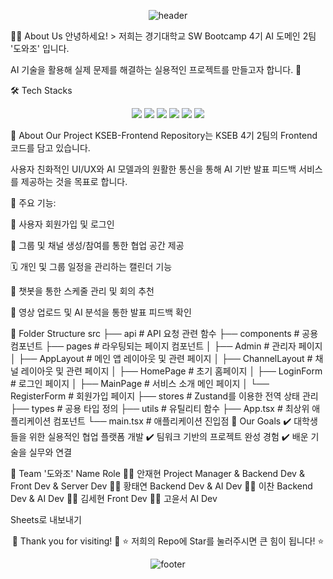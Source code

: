<div align="center">
  
  ![header](https://capsule-render.vercel.app/api?type=waving&color=0:d5ccff,100:f4ffad&height=240&text=KSEB-AI%202팀%20'도와조'의%20frontend%20Repository&animation=fadeIn&fontColor=6a5858&fontSize=35&fontAlignY=40&desc=경기대학교%20SW%20Bootcamp%204기%20AI%20도메인%20Team%202&descAlignY=60)

</div>

🧑‍💻 About Us
안녕하세요! > 저희는 경기대학교 SW Bootcamp 4기 AI 도메인 2팀 '도와조' 입니다.

AI 기술을 활용해 실제 문제를 해결하는 실용적인 프로젝트를 만들고자 합니다. 🚀

🛠️ Tech Stacks
<p align="center">
<img src="https://img.shields.io/badge/React-61DAFB?style=for-the-badge&logo=React&logoColor=black"/>
<img src="https://img.shields.io/badge/TypeScript-3178C6?style=for-the-badge&logo=TypeScript&logoColor=white"/>
<img src="https://img.shields.io/badge/Vite-646CFF?style=for-the-badge&logo=Vite&logoColor=white"/>
<img src="https://img.shields.io/badge/Zustand-4A4A4A?style=for-the-badge&logo=Zustand&logoColor=white"/>
<img src="https://img.shields.io/badge/axios-5A29E4?style=for-the-badge&logo=axios&logoColor=white"/>
<img src="https://img.shields.io/badge/CSS%20Modules-000000?style=for-the-badge&logo=css-modules&logoColor=white"/>
</p>

📂 About Our Project
KSEB-Frontend Repository는 KSEB 4기 2팀의 Frontend 코드를 담고 있습니다.

사용자 친화적인 UI/UX와 AI 모델과의 원활한 통신을 통해 AI 기반 발표 피드백 서비스를 제공하는 것을 목표로 합니다.

📌 주요 기능:

📝 사용자 회원가입 및 로그인

🤝 그룹 및 채널 생성/참여를 통한 협업 공간 제공

🗓️ 개인 및 그룹 일정을 관리하는 캘린더 기능

🤖 챗봇을 통한 스케줄 관리 및 회의 추천

🎥 영상 업로드 및 AI 분석을 통한 발표 피드백 확인

🌳 Folder Structure
src
├── api                 # API 요청 관련 함수
├── components          # 공용 컴포넌트
├── pages               # 라우팅되는 페이지 컴포넌트
│   ├── Admin               # 관리자 페이지
│   ├── AppLayout           # 메인 앱 레이아웃 및 관련 페이지
│   ├── ChannelLayout       # 채널 레이아웃 및 관련 페이지
│   ├── HomePage            # 초기 홈페이지
│   ├── LoginForm           # 로그인 페이지
│   ├── MainPage            # 서비스 소개 메인 페이지
│   └── RegisterForm        # 회원가입 페이지
├── stores              # Zustand를 이용한 전역 상태 관리
├── types               # 공용 타입 정의
├── utils               # 유틸리티 함수
├── App.tsx             # 최상위 애플리케이션 컴포넌트
└── main.tsx            # 애플리케이션 진입점
🚀 Our Goals
✔️ 대학생들을 위한 실용적인 협업 플랫폼 개발 ✔️ 팀워크 기반의 프로젝트 완성 경험 ✔️ 배운 기술을 실무와 연결

🤝 Team '도와조'
Name	Role
🧑‍🎓 안재현	Project Manager & Backend Dev & Front Dev & Server Dev
🧑‍🎓 황태연	Backend Dev & AI Dev
🧑‍🎓 이찬	Backend Dev & AI Dev
🧑‍🎓 김세현	Front Dev
🧑‍🎓 고윤서	AI Dev

Sheets로 내보내기
<div align="center">

🌟 Thank you for visiting! 🌟
⭐️ 저희의 Repo에 Star를 눌러주시면 큰 힘이 됩니다! ⭐️

![footer](https://capsule-render.vercel.app/api?type=waving&color=0:f4ffad,100:d5ccff&height=120&section=footer)

</div>
